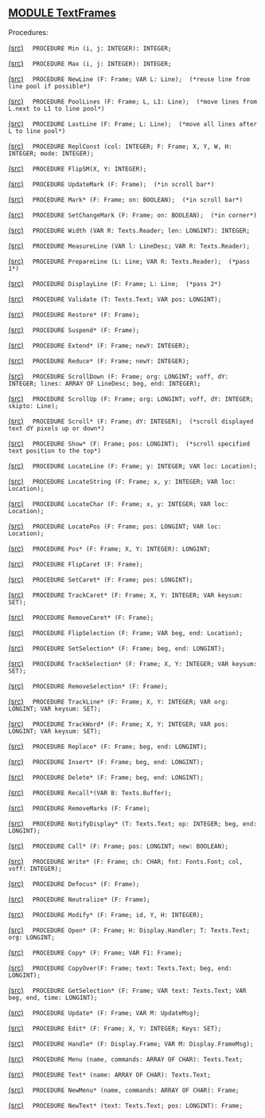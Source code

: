
## [MODULE TextFrames](https://github.com/io-core/Edit/blob/main/TextFrames.Mod)

Procedures:


[(src)](https://github.com/io-core/Edit/blob/main/TextFrames.Mod#L62) `  PROCEDURE Min (i, j: INTEGER): INTEGER;`


[(src)](https://github.com/io-core/Edit/blob/main/TextFrames.Mod#L67) `  PROCEDURE Max (i, j: INTEGER): INTEGER;`


[(src)](https://github.com/io-core/Edit/blob/main/TextFrames.Mod#L72) `  PROCEDURE NewLine (F: Frame; VAR L: Line);  (*reuse line from line pool if possible*)`


[(src)](https://github.com/io-core/Edit/blob/main/TextFrames.Mod#L76) `  PROCEDURE PoolLines (F: Frame; L, L1: Line);  (*move lines from L.next to L1 to line pool*)`


[(src)](https://github.com/io-core/Edit/blob/main/TextFrames.Mod#L81) `  PROCEDURE LastLine (F: Frame; L: Line);  (*move all lines after L to line pool*)`


[(src)](https://github.com/io-core/Edit/blob/main/TextFrames.Mod#L90) `  PROCEDURE ReplConst (col: INTEGER; F: Frame; X, Y, W, H: INTEGER; mode: INTEGER);`


[(src)](https://github.com/io-core/Edit/blob/main/TextFrames.Mod#L104) `  PROCEDURE FlipSM(X, Y: INTEGER);`


[(src)](https://github.com/io-core/Edit/blob/main/TextFrames.Mod#L116) `  PROCEDURE UpdateMark (F: Frame);  (*in scroll bar*)`


[(src)](https://github.com/io-core/Edit/blob/main/TextFrames.Mod#L125) `  PROCEDURE Mark* (F: Frame; on: BOOLEAN);  (*in scroll bar*)`


[(src)](https://github.com/io-core/Edit/blob/main/TextFrames.Mod#L134) `  PROCEDURE SetChangeMark (F: Frame; on: BOOLEAN);  (*in corner*)`


[(src)](https://github.com/io-core/Edit/blob/main/TextFrames.Mod#L143) `  PROCEDURE Width (VAR R: Texts.Reader; len: LONGINT): INTEGER;`


[(src)](https://github.com/io-core/Edit/blob/main/TextFrames.Mod#L153) `  PROCEDURE MeasureLine (VAR l: LineDesc; VAR R: Texts.Reader);`


[(src)](https://github.com/io-core/Edit/blob/main/TextFrames.Mod#L165) `  PROCEDURE PrepareLine (L: Line; VAR R: Texts.Reader);  (*pass 1*)`


[(src)](https://github.com/io-core/Edit/blob/main/TextFrames.Mod#L169) `  PROCEDURE DisplayLine (F: Frame; L: Line;  (*pass 2*)`


[(src)](https://github.com/io-core/Edit/blob/main/TextFrames.Mod#L187) `  PROCEDURE Validate (T: Texts.Text; VAR pos: LONGINT);`


[(src)](https://github.com/io-core/Edit/blob/main/TextFrames.Mod#L200) `  PROCEDURE Restore* (F: Frame);`


[(src)](https://github.com/io-core/Edit/blob/main/TextFrames.Mod#L223) `  PROCEDURE Suspend* (F: Frame);`


[(src)](https://github.com/io-core/Edit/blob/main/TextFrames.Mod#L227) `  PROCEDURE Extend* (F: Frame; newY: INTEGER);`


[(src)](https://github.com/io-core/Edit/blob/main/TextFrames.Mod#L259) `  PROCEDURE Reduce* (F: Frame; newY: INTEGER);`


[(src)](https://github.com/io-core/Edit/blob/main/TextFrames.Mod#L277) `  PROCEDURE ScrollDown (F: Frame; org: LONGINT; voff, dY: INTEGER; lines: ARRAY OF LineDesc; beg, end: INTEGER);`


[(src)](https://github.com/io-core/Edit/blob/main/TextFrames.Mod#L306) `  PROCEDURE ScrollUp (F: Frame; org: LONGINT; voff, dY: INTEGER; skipto: Line);`


[(src)](https://github.com/io-core/Edit/blob/main/TextFrames.Mod#L333) `  PROCEDURE Scroll* (F: Frame; dY: INTEGER);  (*scroll displayed text dY pixels up or down*)`


[(src)](https://github.com/io-core/Edit/blob/main/TextFrames.Mod#L384) `  PROCEDURE Show* (F: Frame; pos: LONGINT);  (*scroll specified text position to the top*)`


[(src)](https://github.com/io-core/Edit/blob/main/TextFrames.Mod#L419) `  PROCEDURE LocateLine (F: Frame; y: INTEGER; VAR loc: Location);`


[(src)](https://github.com/io-core/Edit/blob/main/TextFrames.Mod#L428) `  PROCEDURE LocateString (F: Frame; x, y: INTEGER; VAR loc: Location);`


[(src)](https://github.com/io-core/Edit/blob/main/TextFrames.Mod#L457) `  PROCEDURE LocateChar (F: Frame; x, y: INTEGER; VAR loc: Location);`


[(src)](https://github.com/io-core/Edit/blob/main/TextFrames.Mod#L477) `  PROCEDURE LocatePos (F: Frame; pos: LONGINT; VAR loc: Location);`


[(src)](https://github.com/io-core/Edit/blob/main/TextFrames.Mod#L492) `  PROCEDURE Pos* (F: Frame; X, Y: INTEGER): LONGINT;`


[(src)](https://github.com/io-core/Edit/blob/main/TextFrames.Mod#L499) `  PROCEDURE FlipCaret (F: Frame);`


[(src)](https://github.com/io-core/Edit/blob/main/TextFrames.Mod#L506) `  PROCEDURE SetCaret* (F: Frame; pos: LONGINT);`


[(src)](https://github.com/io-core/Edit/blob/main/TextFrames.Mod#L510) `  PROCEDURE TrackCaret* (F: Frame; X, Y: INTEGER; VAR keysum: SET);`


[(src)](https://github.com/io-core/Edit/blob/main/TextFrames.Mod#L525) `  PROCEDURE RemoveCaret* (F: Frame);`


[(src)](https://github.com/io-core/Edit/blob/main/TextFrames.Mod#L529) `  PROCEDURE FlipSelection (F: Frame; VAR beg, end: Location);`


[(src)](https://github.com/io-core/Edit/blob/main/TextFrames.Mod#L556) `  PROCEDURE SetSelection* (F: Frame; beg, end: LONGINT);`


[(src)](https://github.com/io-core/Edit/blob/main/TextFrames.Mod#L565) `  PROCEDURE TrackSelection* (F: Frame; X, Y: INTEGER; VAR keysum: SET);`


[(src)](https://github.com/io-core/Edit/blob/main/TextFrames.Mod#L619) `  PROCEDURE RemoveSelection* (F: Frame);`


[(src)](https://github.com/io-core/Edit/blob/main/TextFrames.Mod#L623) `  PROCEDURE TrackLine* (F: Frame; X, Y: INTEGER; VAR org: LONGINT; VAR keysum: SET);`


[(src)](https://github.com/io-core/Edit/blob/main/TextFrames.Mod#L646) `  PROCEDURE TrackWord* (F: Frame; X, Y: INTEGER; VAR pos: LONGINT; VAR keysum: SET);`


[(src)](https://github.com/io-core/Edit/blob/main/TextFrames.Mod#L671) `  PROCEDURE Replace* (F: Frame; beg, end: LONGINT);`


[(src)](https://github.com/io-core/Edit/blob/main/TextFrames.Mod#L707) `  PROCEDURE Insert* (F: Frame; beg, end: LONGINT);`


[(src)](https://github.com/io-core/Edit/blob/main/TextFrames.Mod#L753) `  PROCEDURE Delete* (F: Frame; beg, end: LONGINT);`


[(src)](https://github.com/io-core/Edit/blob/main/TextFrames.Mod#L814) `  PROCEDURE Recall*(VAR B: Texts.Buffer);`


[(src)](https://github.com/io-core/Edit/blob/main/TextFrames.Mod#L820) `  PROCEDURE RemoveMarks (F: Frame);`


[(src)](https://github.com/io-core/Edit/blob/main/TextFrames.Mod#L824) `  PROCEDURE NotifyDisplay* (T: Texts.Text; op: INTEGER; beg, end: LONGINT);`


[(src)](https://github.com/io-core/Edit/blob/main/TextFrames.Mod#L829) `  PROCEDURE Call* (F: Frame; pos: LONGINT; new: BOOLEAN);`


[(src)](https://github.com/io-core/Edit/blob/main/TextFrames.Mod#L833) `  PROCEDURE Write* (F: Frame; ch: CHAR; fnt: Fonts.Font; col, voff: INTEGER);`


[(src)](https://github.com/io-core/Edit/blob/main/TextFrames.Mod#L871) `  PROCEDURE Defocus* (F: Frame);`


[(src)](https://github.com/io-core/Edit/blob/main/TextFrames.Mod#L875) `  PROCEDURE Neutralize* (F: Frame);`


[(src)](https://github.com/io-core/Edit/blob/main/TextFrames.Mod#L879) `  PROCEDURE Modify* (F: Frame; id, Y, H: INTEGER);`


[(src)](https://github.com/io-core/Edit/blob/main/TextFrames.Mod#L897) `  PROCEDURE Open* (F: Frame; H: Display.Handler; T: Texts.Text; org: LONGINT;`


[(src)](https://github.com/io-core/Edit/blob/main/TextFrames.Mod#L908) `  PROCEDURE Copy* (F: Frame; VAR F1: Frame);`


[(src)](https://github.com/io-core/Edit/blob/main/TextFrames.Mod#L913) `  PROCEDURE CopyOver(F: Frame; text: Texts.Text; beg, end: LONGINT);`


[(src)](https://github.com/io-core/Edit/blob/main/TextFrames.Mod#L923) `  PROCEDURE GetSelection* (F: Frame; VAR text: Texts.Text; VAR beg, end, time: LONGINT);`


[(src)](https://github.com/io-core/Edit/blob/main/TextFrames.Mod#L935) `  PROCEDURE Update* (F: Frame; VAR M: UpdateMsg);`


[(src)](https://github.com/io-core/Edit/blob/main/TextFrames.Mod#L945) `  PROCEDURE Edit* (F: Frame; X, Y: INTEGER; Keys: SET);`


[(src)](https://github.com/io-core/Edit/blob/main/TextFrames.Mod#L1040) `  PROCEDURE Handle* (F: Display.Frame; VAR M: Display.FrameMsg);`


[(src)](https://github.com/io-core/Edit/blob/main/TextFrames.Mod#L1066) `  PROCEDURE Menu (name, commands: ARRAY OF CHAR): Texts.Text;`


[(src)](https://github.com/io-core/Edit/blob/main/TextFrames.Mod#L1073) `  PROCEDURE Text* (name: ARRAY OF CHAR): Texts.Text;`


[(src)](https://github.com/io-core/Edit/blob/main/TextFrames.Mod#L1078) `  PROCEDURE NewMenu* (name, commands: ARRAY OF CHAR): Frame;`


[(src)](https://github.com/io-core/Edit/blob/main/TextFrames.Mod#L1084) `  PROCEDURE NewText* (text: Texts.Text; pos: LONGINT): Frame;`

